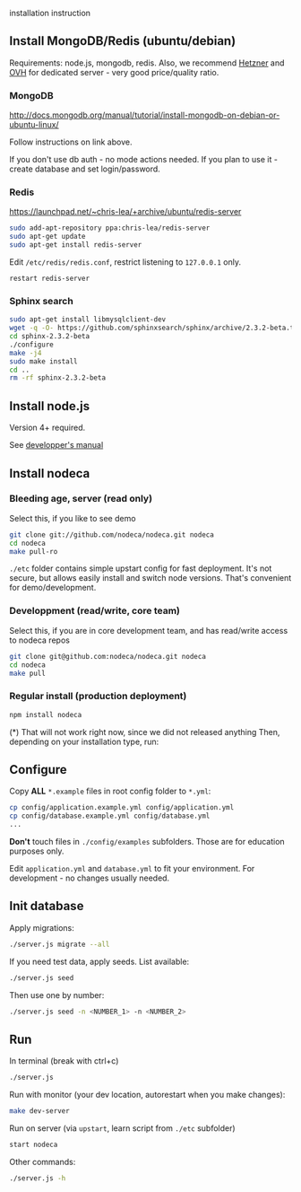 installation instruction

## Install MongoDB/Redis (ubuntu/debian)

Requirements: node.js, mongodb, redis. Also, we recommend
[Hetzner](http://www.hetzner.de/en/hosting/produktmatrix/rootserver-produktmatrix/)
and [OVH](http://www.ovh.com/fr/serveurs_dedies/) for dedicated
server - very good price/quality ratio.


### MongoDB

http://docs.mongodb.org/manual/tutorial/install-mongodb-on-debian-or-ubuntu-linux/

Follow instructions on link above.

If you don't use db auth - no mode actions needed. If you plan to use
it - create database and set login/password.


### Redis

https://launchpad.net/~chris-lea/+archive/ubuntu/redis-server

```bash
sudo add-apt-repository ppa:chris-lea/redis-server
sudo apt-get update
sudo apt-get install redis-server
```

Edit `/etc/redis/redis.conf`, restrict listening to `127.0.0.1` only.

    restart redis-server


### Sphinx search

```bash
sudo apt-get install libmysqlclient-dev
wget -q -O- https://github.com/sphinxsearch/sphinx/archive/2.3.2-beta.tar.gz | tar -xz -C .
cd sphinx-2.3.2-beta
./configure
make -j4
sudo make install
cd ..
rm -rf sphinx-2.3.2-beta
```


## Install node.js

Version 4+ required.

See [developper's manual](https://github.com/nodeca/nodeca/tree/master/docs/developer-setup)


## Install nodeca


### Bleeding age, server (read only)

Select this, if you like to see demo

```bash
git clone git://github.com/nodeca/nodeca.git nodeca
cd nodeca
make pull-ro
```

`./etc` folder contains simple upstart config for fast deployment. It's not
secure, but allows easily install and switch node versions. That's convenient
for demo/development.


### Developpment (read/write, core team)

Select this, if you are in core development team, and has read/write access
to nodeca repos

```bash
git clone git@github.com:nodeca/nodeca.git nodeca
cd nodeca
make pull
```


### Regular install (production deployment)

```bash
npm install nodeca
```

(*) That will not work right now, since we did not released anything
Then, depending on your installation type, run:


## Configure

Copy **ALL** `*.example` files in root config folder to `*.yml`:

```bash
cp config/application.example.yml config/application.yml
cp config/database.example.yml config/database.yml
...
```

**Don't** touch files in `./config/examples` subfolders. Those are for education
purposes only.

Edit `application.yml` and `database.yml` to fit your environment.
For development - no changes usually needed.


## Init database

Apply migrations:

```bash
./server.js migrate --all
```

If you need test data, apply seeds. List available:

```bash
./server.js seed
```

Then use one by number:

```bash
./server.js seed -n <NUMBER_1> -n <NUMBER_2>
```


## Run

In terminal (break with ctrl+c)

```bash
./server.js
```

Run with monitor (your dev location, autorestart when you make changes):

```bash
make dev-server
```

Run on server (via `upstart`, learn script from `./etc` subfolder)

```bash
start nodeca
```

Other commands:

```bash
./server.js -h
```
